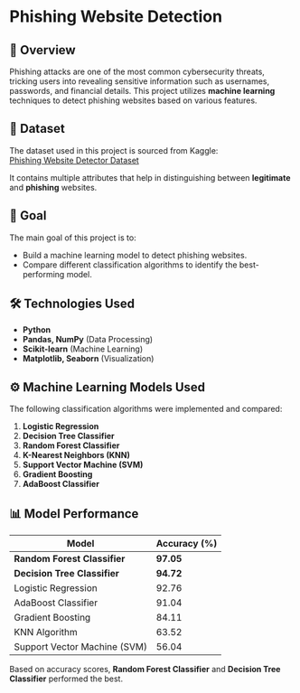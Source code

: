 # Phishing Website Detection

## 📌 Overview
Phishing attacks are one of the most common cybersecurity threats, tricking users into revealing sensitive information such as usernames, passwords, and financial details. This project utilizes **machine learning** techniques to detect phishing websites based on various features.

## 📂 Dataset
The dataset used in this project is sourced from Kaggle:  
[Phishing Website Detector Dataset](https://www.kaggle.com/eswarchandt/phishing-website-detector)  

It contains multiple attributes that help in distinguishing between **legitimate** and **phishing** websites.

## 🎯 Goal
The main goal of this project is to:
- Build a machine learning model to detect phishing websites.
- Compare different classification algorithms to identify the best-performing model.

## 🛠️ Technologies Used
- **Python** 
- **Pandas, NumPy** (Data Processing)
- **Scikit-learn** (Machine Learning)
- **Matplotlib, Seaborn** (Visualization)

## ⚙️ Machine Learning Models Used
The following classification algorithms were implemented and compared:
1. **Logistic Regression**
2. **Decision Tree Classifier**
3. **Random Forest Classifier**
4. **K-Nearest Neighbors (KNN)**
5. **Support Vector Machine (SVM)**
6. **Gradient Boosting**
7. **AdaBoost Classifier**

## 📊 Model Performance
| Model                        | Accuracy (%) |
|------------------------------|-------------|
| **Random Forest Classifier** | **97.05**   |
| **Decision Tree Classifier** | **94.72**   |
| Logistic Regression          | 92.76       |
| AdaBoost Classifier          | 91.04       |
| Gradient Boosting            | 84.11       |
| KNN Algorithm                | 63.52       |
| Support Vector Machine (SVM) | 56.04       |

Based on accuracy scores, **Random Forest Classifier** and **Decision Tree Classifier** performed the best.